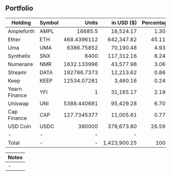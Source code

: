 ## Portfolio

| Holding              | Symbol | Units       | in USD ($)  | Percentage |
|----------------------|--------|-------------:|-------------:|------------:|
| Ampleforth    | AMPL   | 16685.5     | 18,524.17   | 1.30%      |
| Ether         | ETH    | 468.4396112 | 642,347.82 | 45.11%     |
| Uma           | UMA    | 6386.75852  | 70,190.48   | 4.93%      |
| Synthetix     | SNX    | 6400        | 117,312.16 | 8.24%      |
| Numeraire     | NMR    | 1632.133996 | 43,577.98   | 3.06%      |
| Streamr       | DATA   | 192786.7373 | 12,213.62   | 0.86%      |
| Keep          | KEEP   | 12534.07281 | 3,460.16    | 0.24%      |
| Yearn Finance | YFI    | 1           | 31,165.17   | 2.19%      |
| Uniswap       | UNI    | 5388.440681 | 95,429.28   | 6.70%      |
| Cap Finance   | CAP    | 127.7345377 | 11,005.61   | 0.77%      |
| USD Coin      | USDC   | 380000      | 378,673.80 | 26.59%     |
| -             | -      | -           | -           | -          |
| Total         | -      | -           | 1,423,900.25  | 100%       |

|Notes|
|---|
|-|
